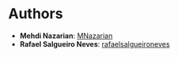 # Authors

- **Mehdi Nazarian**: [MNazarian](https://github.com/MNazarian)
- **Rafael Salgueiro Neves**: [rafaelsalgueironeves](https://github.com/rafaelsalgueironeves)
